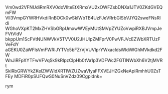 Vm0wd2VFNUdiRmRXV0doVllteEtXRmxVU2xOWFZsbDNXa1JTV0ZKdGVEQmFW
Vll3VmpGYWRHVkdiRnBOCk0wSklWbTB4UzFJeVRrbGlSbVJYQ2sweFNsRldi
WGhoVXpKT2MxZHVSbGRpUmxwWVEyMUtSMVpZYUZoVwpiRXBJVmpJeFVtVldV
bkppUm1ScFVtNUNWVkV5TVV0U2JHUlpZMFprV0FwVFJVcEZWbXRTUzFVeFdY
aGEKU0ZaWFlsVmFWRlJYTVc5bFZrVjVUVlprYWxacldsWldiWGhMVkdkd2FW
WnJiRFpXYTFwVFVqSk9kRlpzClpHb0tVa1p3VDFWc2FGTlNWbXh6V2tjMVRt
SklRbGRWYkZKelZWWldXRTlWZUZwaVIyaFFXVEJHZGxNeApiRmhhU0ZsTFEy
MDFiR0pSUFQwS0NuSnVZdz09Cgpldnk=

rym